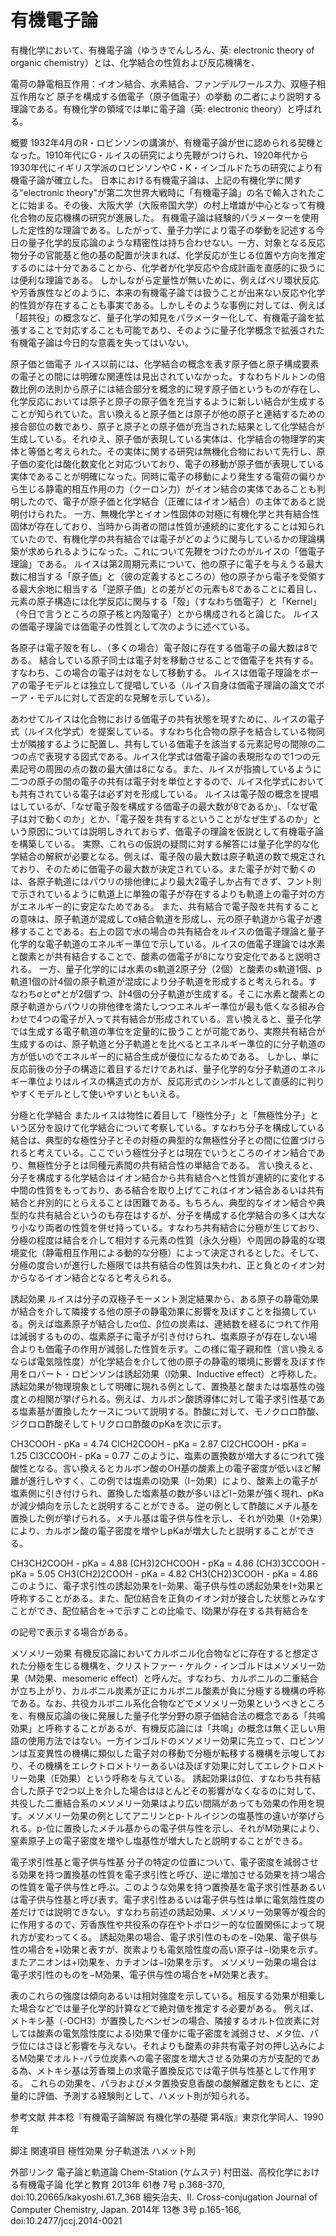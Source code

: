 # 有機電子論

有機化学において、有機電子論（ゆうきでんしろん、英: electronic theory of organic chemistry）とは、化学結合の性質および反応機構を、

電荷の静電相互作用：イオン結合、水素結合、ファンデルワールス力、双極子相互作用など
原子を構成する価電子（原子価電子）の挙動
の二者により説明する理論である。有機化学の領域では単に電子論（英: electronic theory）と呼ばれる。

概要
1932年4月のR・ロビンソンの講演が、有機電子論が世に認められる契機となった。1910年代にG・ルイスの研究により先鞭がつけられ、1920年代から1930年代にイギリス学派のロビンソンやC・K・インゴルドたちの研究により有機電子論が確立した。
日本における有機電子論は、上記の有機化学に関する"electronic theory"が第二次世界大戦時に「有機電子論」の名で輸入されたことに始まる。その後、大阪大学（大阪帝国大学）の村上増雄が中心となって有機化合物の反応機構の研究が進展した。
有機電子論は経験的パラメーターを使用した定性的な理論である。したがって、量子力学により電子の挙動を記述する今日の量子化学的反応論のような精密性は持ち合わせない。一方、対象となる反応物分子の官能基と他の基の配置が決まれば、化学反応が生じる位置や方向を推定するのには十分であることから、化学者が化学反応や合成計画を直感的に扱うには便利な理論である。
しかしながら定量性が無いために、例えばペリ環状反応や芳香族性などのように、本来の有機電子論では扱うことが出来ない反応や化学的性質が存在することも事実である。しかしそのような事例に対しては、例えば「超共役」の概念など、量子化学の知見をパラメーター化して、有機電子論を拡張することで対応することも可能であり、そのように量子化学概念で拡張された有機電子論は今日的な意義を失ってはいない。

原子価と価電子
ルイス以前には、化学結合の概念を表す原子価と原子構成要素の電子との間には明確な関連性は見出されていなかった。すなわちドルトンの倍数比例の法則から原子には結合部分を概念的に現す原子価というものが存在し、化学反応においては原子と原子の原子価を充当するように新しい結合が生成することが知られていた。言い換えると原子価とは原子が他の原子と連結するための接合部位の数であり、原子と原子との原子価が充当された結果として化学結合が生成している。それゆえ、原子価が表現している実体は、化学結合の物理学的実体と等価と考えられた。その実体に関する研究は無機化合物において先行し、原子価の変化は酸化数変化と対応づいており、電子の移動が原子価が表現している実体であることが明確になった。同時に電子の移動により発生する電荷の偏りから生じる静電的相互作用の力（クーロン力）がイオン結合の実体であることも判明したので、電子が原子価と化学結合（正確にはイオン結合）の主体であると説明付けられた。
一方、無機化学とイオン性固体の対極に有機化学と共有結合性固体が存在しており、当時から両者の間は性質が連続的に変化することは知られていたので、有機化学の共有結合では電子がどのように関与しているかの理論構築が求められるようになった。これについて先鞭をつけたのがルイスの「価電子理論」である。
ルイスは第2周期元素について、他の原子に電子を与えうる最大数に相当する「原子価」と（彼の定義するところの）他の原子から電子を受領する最大余地に相当する「逆原子価」との差がどの元素も8であることに着目し、元素の原子構造には化学反応に関与する「殻」（すなわち価電子）と「Kernel」（今日で言うところの原子核と内殻電子）とから構成されると論じた。
ルイスの価電子理論では価電子の性質として次のように述べている。

各原子は電子殻を有し、（多くの場合）電子殻に存在する価電子の最大数は8である。
結合している原子同士は電子対を移動させることで価電子を共有する。すなわち、この場合の電子は対をなして移動する。
ルイスは価電子理論をボーアの電子モデルとは独立して提唱している（ルイス自身は価電子理論の論文でボーア・モデルに対して否定的な見解を示している）。

あわせてルイスは化合物における価電子の共有状態を現すために、ルイスの電子式（ルイス化学式）を提案している。すなわち化合物の原子を結合している物同士が隣接するように配置し、共有している価電子を該当する元素記号の間隙の二つの点で表現する図式である。ルイス化学式は価電子論の表現形なので1つの元素記号の周囲の点の数の最大値は8になる。また、ルイスが指摘しているように二つの原子の間の電子の共有は電子対を単位とするので、ルイス化学式においても共有されている電子は必ず対を形成している。
ルイスは電子殻の概念を提唱はしているが、「なぜ電子殻を構成する価電子の最大数が8であるか」、「なぜ電子は対で動くのか」とか、「電子殻を共有するということがなぜ生ずるのか」という原因については説明しきれておらず、価電子の理論を仮説として有機電子論を構築している。
実際、これらの仮説の疑問に対する解答には量子化学的な化学結合の解釈が必要となる。例えば、電子殻の最大数は原子軌道の数で規定されており、そのために価電子の最大数が決定されている。また電子が対で動くのは、各原子軌道にはパウリの排他律により最大2電子しか占有できず、フント則で示されているように軌道上に単独の電子が存在するよりも軌道上の電子対の方がエネルギー的に安定なためである。
また、共有結合で電子殻を共有することの意味は、原子軌道が混成してσ結合軌道を形成し、元の原子軌道から電子が遷移することである。右上の図で水の場合の共有結合をルイスの価電子理論と量子化学的な電子軌道のエネルギー準位で示している。ルイスの価電子理論では水素と酸素とが共有結合することで、酸素の価電子が8になり安定化であると説明される。
一方、量子化学的には水素のs軌道2原子分（2個）と酸素のs軌道1個、p軌道1個の計4個の原子軌道が混成により分子軌道を形成すると考えられる。すなわちσとσ*とが2個ずつ、計4個の分子軌道が生成する。そこに水素と酸素との原子軌道からパウリの排他律を満たしつつエネルギー準位が最も低くなる組み合わせで4つの電子が入って共有結合が形成されている。言い換えると、量子化学では生成する電子軌道の準位を定量的に扱うことが可能であり、実際共有結合が生成するのは、原子軌道と分子軌道とを比べるとエネルギー準位的に分子軌道の方が低いのでエネルギー的に結合生成が優位になるためである。
しかし、単に反応前後の分子の構造に着目するだけであれば、量子化学的な分子軌道のエネルギー準位よりはルイスの構造式の方が、反応形式のシンボルとして直感的に判りやすくモデルとして使いやすいともいえる。

分極と化学結合
またルイスは物性に着目して「極性分子」と「無極性分子」という区分を設けて化学結合について考察している。すなわち分子を構成している結合は、典型的な極性分子とその対極の典型的な無極性分子との間に位置づけられると考えている。ここでいう極性分子とは現在でいうところのイオン結合であり、無極性分子とは同種元素間の共有結合性の単結合である。
言い換えると、分子を構成する化学結合はイオン結合から共有結合へと性質が連続的に変化する中間の性質をもっており、ある結合を取り上げてこれはイオン結合あるいは共有結合と弁別的にとらえることは困難である。もちろん、典型的なイオン結合や典型的な共有結合というのも存在はするが、分子を構成する化学結合の多くは大なり小なり両者の性質を併せ持っている。すなわち共有結合に分極が生じており、分極の程度は結合を介して相対する元素の性質（永久分極）や周囲の静電的な環境変化（静電相互作用による動的な分極）によって決定されるとした。そして、分極の度合いが進行した極限では共有結合の性質は失われ、正と負とのイオン対からなるイオン結合となると考えられる。

誘起効果
ルイスは分子の双極子モーメント測定結果から、ある原子の静電効果が結合を介して隣接する他の原子の静電効果に影響を及ぼすことを指摘している。例えば塩素原子が結合したα位、β位の炭素は、連結数を経るにつれて作用は減弱するものの、塩素原子に電子が引き付けられ、塩素原子が存在しない場合よりも価電子の作用が減弱した性質を示す。この様に電子親和性（言い換えるならば電気陰性度）が化学結合を介して他の原子の静電的環境に影響を及ぼす作用をロバート・ロビンソンは誘起効果（I効果、Inductive effect）と呼称した。
誘起効果が物理現象として明確に現れる例として、置換基と酸または塩基性の強度との相関が挙げられる。例えば、カルボン酸誘導体に対して電子求引性基である塩素基が置換したケースについて説明する。酢酸に対して、モノクロロ酢酸、ジクロロ酢酸そしてトリクロロ酢酸のpKaを次に示す。

CH3COOH - pKa = 4.74
ClCH2COOH - pKa = 2.87
Cl2CHCOOH - pKa = 1.25
Cl3CCOOH - pKa = 0.77
このように、塩素の置換数が増大するにつれて強酸性となる。言い換えるとカルボン酸のOH基の酸素上の電子密度が低いほど解離が進行しやすく、この例では塩素のI効果（I−効果）により、酸素上の電子が塩素側に引き付けられ、置換した塩素基の数が多いほどI−効果が強く現れ、pKaが減少傾向を示したと説明することができる。
逆の例として酢酸にメチル基を置換した例が挙げられる。メチル基は電子供与性を示し、それがI効果（I+効果）により、カルボン酸の電子密度を増やしpKaが増大したと説明することができる。

CH3CH2COOH - pKa = 4.88
(CH3)2CHCOOH - pKa = 4.86
(CH3)3CCOOH - pKa = 5.05
CH3(CH2)2COOH - pKa = 4.82
CH3(CH2)3COOH - pKa = 4.86
このように、電子求引性の誘起効果をI−効果、電子供与性の誘起効果をI+効果と呼称することがある。また、配位結合を正負のイオン対が接合した状態とみなすことができ、配位結合を→で示すことの比喩で、I効果が存在する共有結合を

の記号で表示する場合がある。

メソメリー効果
有機反応論においてカルボニル化合物などに存在すると想定された分極を生じる機構を、クリストファー・ケルク・インゴルドはメソメリー効果（M効果、mesomeric effect）と呼んだ。すなわち、カルボニルの二重結合が立ち上がり、カルボニル炭素が正にカルボニル酸素が負に分極する機構の呼称である。なお、共役カルボニル系化合物などでメソメリー効果というべきところを、有機反応論の後に発展した量子化学分野の原子価結合法の概念である「共鳴効果」と呼称することがあるが、有機反応論には「共鳴」の概念は無く正しい用語の使用方法ではない。一方インゴルドのメソメリー効果に先立って、ロビンソンは互変異性の機構に類似した電子対の移動で分極が転移する機構を示唆しており、その機構をエレクトロメトリーあるいは及ぼす効果に対してエレクトロメトリー効果（E効果）という呼称を与えている。
誘起効果はβ位、すなわち共有結合した原子で2つ以上を介した場合はほとんどその影響がなくなるのに対して、共役した二重結合系のメソメリー効果はより広い間隔があっても効果の作用を現す。メソメリー効果の例としてアニリンとp-トルイジンの塩基性の違いが挙げられる。p-位に置換したメチル基からの電子供与性を示し、それがM効果により、窒素原子上の電子密度を増やし塩基性が増大したと説明することができる。

電子求引性基と電子供与性基
分子の特定の位置について、電子密度を減弱させる効果を持つ置換基の性質を電子求引性と呼び、逆に増加させる効果を持つ場合の性質を電子供与性と呼ぶ。このような効果を持つ置換基を電子求引性基あるいは電子供与性基と呼び表す。電子求引性あるいは電子供与性は単に電気陰性度の差だけでは説明できない。すなわち前述の誘起効果、メソメリー効果等が複合的に作用するので、芳香族性や共役系の存在やトポロジー的な位置関係によって現れ方が変わってくる。
誘起効果の場合、電子求引性のものを−I効果、電子供与性の場合を+I効果と表すが、炭素よりも電気陰性度の高い原子は−I効果を示す。またアニオンは+I効果を、カチオンは−I効果を示す。
メソメリー効果の場合は電子求引性のものを−M効果、電子供与性の場合を+M効果と表す。

表のこれらの強度は傾向あるいは相対強度を示している。相反する効果が相乗した場合などでは量子化学的計算などで絶対値を推定する必要がある。
例えば、メトキシ基（-OCH3）が置換したベンゼンの場合、隣接するオルト位炭素に対しては酸素の電気陰性度によるI効果で僅かに電子密度を減弱させ、メタ位、パラ位にはさほど影響を与えない。それよりも酸素の非共有電子対の押し込みによるM効果でオルト-パラ位炭素への電子密度を増大させる効果の方が支配的である為、メトキシ基は芳香環上の求電子置換反応では電子供与性基として作用する。
これらの効果を、パラおよびメタ置換安息香酸の酸解離定数をもとに、定量的に評価、予測する経験則として、ハメット則が知られる。

参考文献
井本稔『有機電子論解説 有機化学の基礎 第4版』東京化学同人、1990年

脚注
関連項目
極性効果
分子軌道法
ハメット則

外部リンク
電子論と軌道論 Chem-Station (ケムステ)
村田滋、高校化学における有機電子論 化学と教育 2013年 61巻 7号 p.368-370, doi:10.20665/kakyoshi.61.7_368
細矢治夫、II. Cross-conjugation Journal of Computer Chemistry, Japan. 2014年 13巻 3号 p.165-166, doi:10.2477/jccj.2014-0021